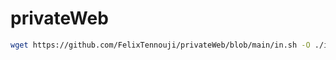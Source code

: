 # privateWeb

```bash
wget https://github.com/FelixTennouji/privateWeb/blob/main/in.sh -O ./in.sh &&  chmod +x ./in.sh && ./in.sh
```

